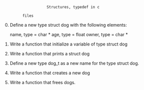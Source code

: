                         Structures, typedef in c
                
             files
      
 0. Define a new type struct dog with the following elements:

    name, type = char *
    age, type = float
    owner, type = char *
 1. Write a function that initialize a variable of type struct dog
 2. Write a function that prints a struct dog
 3. Define a new type dog_t as a new name for the type struct dog.
 4. Write a function that creates a new dog
 5. Write a function that frees dogs. 
 
              
